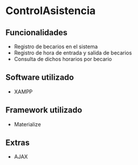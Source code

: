 # ControlAsistencia

## Funcionalidades
* Registro de becarios en el sistema
* Registro de hora de entrada y salida de becarios
* Consulta de dichos horarios por becario

## Software utilizado
* XAMPP

## Framework utilizado
* Materialize

## Extras
* AJAX
